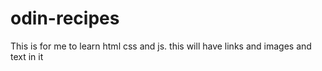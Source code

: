 # odin-recipes
This is for me to learn html css and js.
this will have links and images and text in it 